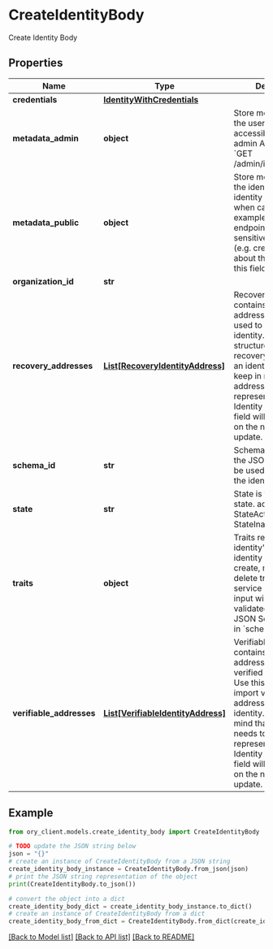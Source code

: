 # CreateIdentityBody

Create Identity Body

## Properties

Name | Type | Description | Notes
------------ | ------------- | ------------- | -------------
**credentials** | [**IdentityWithCredentials**](IdentityWithCredentials.md) |  | [optional] 
**metadata_admin** | **object** | Store metadata about the user which is only accessible through admin APIs such as &#x60;GET /admin/identities/&lt;id&gt;&#x60;. | [optional] 
**metadata_public** | **object** | Store metadata about the identity which the identity itself can see when calling for example the session endpoint. Do not store sensitive information (e.g. credit score) about the identity in this field. | [optional] 
**organization_id** | **str** |  | [optional] 
**recovery_addresses** | [**List[RecoveryIdentityAddress]**](RecoveryIdentityAddress.md) | RecoveryAddresses contains all the addresses that can be used to recover an identity.  Use this structure to import recovery addresses for an identity. Please keep in mind that the address needs to be represented in the Identity Schema or this field will be overwritten on the next identity update. | [optional] 
**schema_id** | **str** | SchemaID is the ID of the JSON Schema to be used for validating the identity&#39;s traits. | 
**state** | **str** | State is the identity&#39;s state. active StateActive inactive StateInactive | [optional] 
**traits** | **object** | Traits represent an identity&#39;s traits. The identity is able to create, modify, and delete traits in a self-service manner. The input will always be validated against the JSON Schema defined in &#x60;schema_url&#x60;. | 
**verifiable_addresses** | [**List[VerifiableIdentityAddress]**](VerifiableIdentityAddress.md) | VerifiableAddresses contains all the addresses that can be verified by the user.  Use this structure to import verified addresses for an identity. Please keep in mind that the address needs to be represented in the Identity Schema or this field will be overwritten on the next identity update. | [optional] 

## Example

```python
from ory_client.models.create_identity_body import CreateIdentityBody

# TODO update the JSON string below
json = "{}"
# create an instance of CreateIdentityBody from a JSON string
create_identity_body_instance = CreateIdentityBody.from_json(json)
# print the JSON string representation of the object
print(CreateIdentityBody.to_json())

# convert the object into a dict
create_identity_body_dict = create_identity_body_instance.to_dict()
# create an instance of CreateIdentityBody from a dict
create_identity_body_from_dict = CreateIdentityBody.from_dict(create_identity_body_dict)
```
[[Back to Model list]](../README.md#documentation-for-models) [[Back to API list]](../README.md#documentation-for-api-endpoints) [[Back to README]](../README.md)


